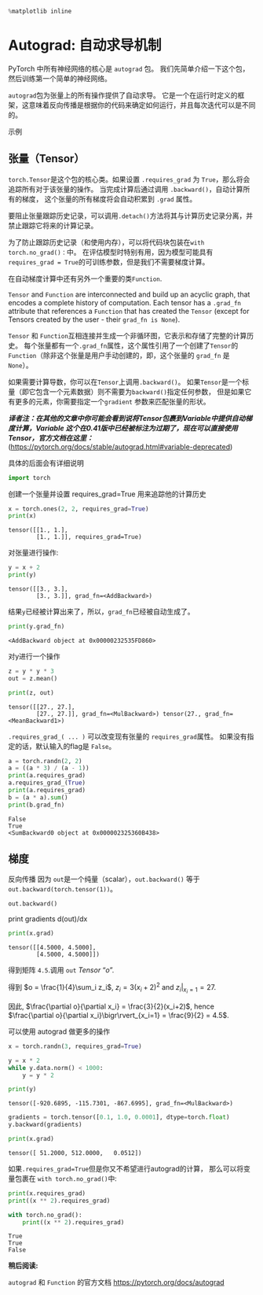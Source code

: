

```python
%matplotlib inline
```


Autograd: 自动求导机制
===================================

PyTorch 中所有神经网络的核心是 ``autograd`` 包。
我们先简单介绍一下这个包，然后训练第一个简单的神经网络。

``autograd``包为张量上的所有操作提供了自动求导。
它是一个在运行时定义的框架，这意味着反向传播是根据你的代码来确定如何运行，并且每次迭代可以是不同的。


示例

张量（Tensor）
--------

``torch.Tensor``是这个包的核心类。如果设置
``.requires_grad`` 为 ``True``，那么将会追踪所有对于该张量的操作。 
当完成计算后通过调用 ``.backward()``，自动计算所有的梯度，
这个张量的所有梯度将会自动积累到 ``.grad`` 属性。

要阻止张量跟踪历史记录，可以调用``.detach()``方法将其与计算历史记录分离，并禁止跟踪它将来的计算记录。

为了防止跟踪历史记录（和使用内存），可以将代码块包装在``with torch.no_grad()：``中。
在评估模型时特别有用，因为模型可能具有`requires_grad = True`的可训练参数，但是我们不需要梯度计算。

在自动梯度计算中还有另外一个重要的类``Function``.

``Tensor`` and ``Function`` are interconnected and build up an acyclic
graph, that encodes a complete history of computation. Each tensor has
a ``.grad_fn`` attribute that references a ``Function`` that has created
the ``Tensor`` (except for Tensors created by the user - their
``grad_fn is None``).

``Tensor`` 和 ``Function``互相连接并生成一个非循环图，它表示和存储了完整的计算历史。
每个张量都有一个``.grad_fn``属性，这个属性引用了一个创建了``Tensor``的``Function``（除非这个张量是用户手动创建的，即，这个张量的
``grad_fn`` 是 ``None``）。

如果需要计算导数，你可以在``Tensor``上调用``.backward()``。 
如果``Tensor``是一个标量（即它包含一个元素数据）则不需要为``backward()``指定任何参数，
但是如果它有更多的元素，你需要指定一个``gradient`` 参数来匹配张量的形状。


***译者注：在其他的文章中你可能会看到说将Tensor包裹到Variable中提供自动梯度计算，Variable 这个在0.41版中已经被标注为过期了，现在可以直接使用Tensor，官方文档在这里：***
(https://pytorch.org/docs/stable/autograd.html#variable-deprecated) 

具体的后面会有详细说明


```python
import torch
```

创建一个张量并设置 requires_grad=True 用来追踪他的计算历史



```python
x = torch.ones(2, 2, requires_grad=True)
print(x)
```

    tensor([[1., 1.],
            [1., 1.]], requires_grad=True)
    

对张量进行操作:




```python
y = x + 2
print(y)
```

    tensor([[3., 3.],
            [3., 3.]], grad_fn=<AddBackward>)
    

结果``y``已经被计算出来了，所以，``grad_fn``已经被自动生成了。




```python
print(y.grad_fn)
```

    <AddBackward object at 0x00000232535FD860>
    

对y进行一个操作




```python
z = y * y * 3
out = z.mean()

print(z, out)
```

    tensor([[27., 27.],
            [27., 27.]], grad_fn=<MulBackward>) tensor(27., grad_fn=<MeanBackward1>)
    

``.requires_grad_( ... )`` 可以改变现有张量的 ``requires_grad``属性。
如果没有指定的话，默认输入的flag是 ``False``。




```python
a = torch.randn(2, 2)
a = ((a * 3) / (a - 1))
print(a.requires_grad)
a.requires_grad_(True)
print(a.requires_grad)
b = (a * a).sum()
print(b.grad_fn)
```

    False
    True
    <SumBackward0 object at 0x000002325360B438>
    

梯度
---------
反向传播
因为 ``out``是一个纯量（scalar），``out.backward()`` 等于``out.backward(torch.tensor(1))``。




```python
out.backward()
```

print gradients d(out)/dx





```python
print(x.grad)
```

    tensor([[4.5000, 4.5000],
            [4.5000, 4.5000]])
    

得到矩阵 ``4.5``.调用 ``out``
*Tensor* “$o$”.

得到 $o = \frac{1}{4}\sum_i z_i$,
$z_i = 3(x_i+2)^2$ and $z_i\bigr\rvert_{x_i=1} = 27$.

因此,
$\frac{\partial o}{\partial x_i} = \frac{3}{2}(x_i+2)$, hence
$\frac{\partial o}{\partial x_i}\bigr\rvert_{x_i=1} = \frac{9}{2} = 4.5$.



可以使用 autograd 做更多的操作




```python
x = torch.randn(3, requires_grad=True)

y = x * 2
while y.data.norm() < 1000:
    y = y * 2

print(y)
```

    tensor([-920.6895, -115.7301, -867.6995], grad_fn=<MulBackward>)
    


```python
gradients = torch.tensor([0.1, 1.0, 0.0001], dtype=torch.float)
y.backward(gradients)

print(x.grad)
```

    tensor([ 51.2000, 512.0000,   0.0512])
    

如果``.requires_grad=True``但是你又不希望进行autograd的计算，
那么可以将变量包裹在 ``with torch.no_grad()``中:



```python
print(x.requires_grad)
print((x ** 2).requires_grad)

with torch.no_grad():
	print((x ** 2).requires_grad)
```

    True
    True
    False
    

**稍后阅读:**

 ``autograd`` 和 ``Function`` 的官方文档 https://pytorch.org/docs/autograd


